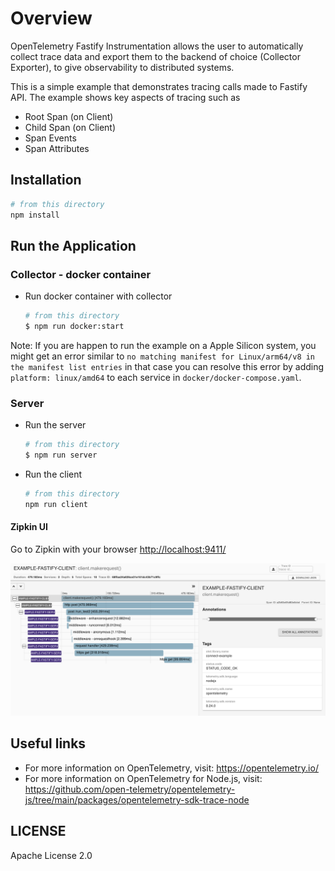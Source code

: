# Overview

OpenTelemetry Fastify Instrumentation allows the user to automatically collect trace data and export them to the backend of choice (Collector Exporter), to give observability to distributed systems.

This is a simple example that demonstrates tracing calls made to Fastify API. The example shows key aspects of tracing such as

- Root Span (on Client)
- Child Span (on Client)
- Span Events
- Span Attributes

## Installation

```sh
# from this directory
npm install
```

## Run the Application

### Collector - docker container

- Run docker container with collector

   ```sh
   # from this directory
   $ npm run docker:start
   ```

Note: If you are happen to run the example on a Apple Silicon system, you might
get an error similar to `no matching manifest for Linux/arm64/v8 in the manifest list entries`
in that case you can resolve this error by adding `platform: linux/amd64` to each service in `docker/docker-compose.yaml`.

### Server

- Run the server

   ```sh
   # from this directory
   $ npm run server
   ```

- Run the client

   ```sh
   # from this directory
   npm run client
   ```

#### Zipkin UI

Go to Zipkin with your browser <http://localhost:9411/>

<p align="center"><img src="images/trace1.png?raw=true"/></p>

## Useful links

- For more information on OpenTelemetry, visit: <https://opentelemetry.io/>
- For more information on OpenTelemetry for Node.js, visit: <https://github.com/open-telemetry/opentelemetry-js/tree/main/packages/opentelemetry-sdk-trace-node>

## LICENSE

Apache License 2.0
